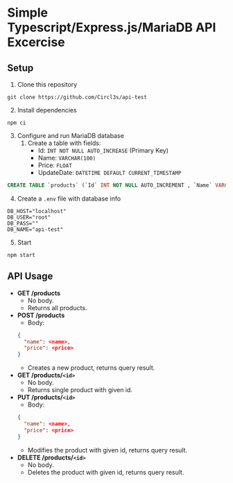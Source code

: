 # Simple Typescript/Express.js/MariaDB API Excercise
## Setup
1. Clone this repository
```
git clone https://github.com/Circl3s/api-test
```
2. Install dependencies
```
npm ci
```
3. Configure and run MariaDB database
    1. Create a table with fields:
        - Id: `INT NOT NULL AUTO_INCREASE` (Primary Key)
        - Name: `VARCHAR(100)`
        - Price: `FLOAT`
        - UpdateDate: `DATETIME DEFAULT CURRENT_TIMESTAMP`
```SQL
CREATE TABLE `products` (`Id` INT NOT NULL AUTO_INCREMENT , `Name` VARCHAR(100), `Price` FLOAT, `UpdateDate` DATETIME DEFAULT CURRENT_TIMESTAMP , PRIMARY KEY (`Id`));
```
4. Create a `.env` file with database info
```.env
DB_HOST="localhost"
DB_USER="root"
DB_PASS=""
DB_NAME="api-test"
```
5. Start
```
npm start
```
## API Usage
- **GET /products**
    - No body.
    - Returns all products.
- **POST /products**
    - Body:
    ```json
    {
      "name": <name>,
      "price": <price>
    }
    ```
    - Creates a new product, returns query result.
- **GET /products/`<id>`**
    - No body.
    - Returns single product with given id.
- **PUT /products/`<id>`**
    - Body:
    ```json
    {
      "name": <name>,
      "price": <price>
    }
    ```
    - Modifies the product with given id, returns query result.
- **DELETE /products/`<id>`**
    - No body.
    - Deletes the product with given id, returns query result.
